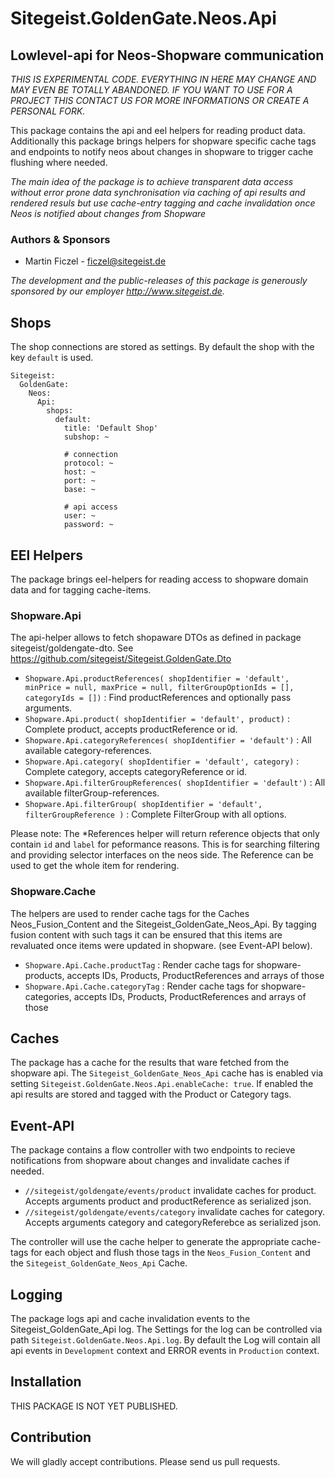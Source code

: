 # Sitegeist.GoldenGate.Neos.Api
## Lowlevel-api for Neos-Shopware communication

*THIS IS EXPERIMENTAL CODE. EVERYTHING IN HERE MAY CHANGE AND MAY EVEN
BE TOTALLY ABANDONED. IF YOU WANT TO USE FOR A PROJECT THIS CONTACT US
FOR MORE INFORMATIONS OR CREATE A PERSONAL FORK.*

This package contains the api and eel helpers for reading product data.
Additionally this package brings helpers for shopware specific cache tags
and endpoints to notify neos about changes in shopware to trigger cache
flushing where needed.

*The main idea of the package is to achieve transparent data access
without error prone data synchronisation via caching of api results
and rendered resuls but use cache-entry tagging and cache invalidation
once Neos is notified about changes from Shopware*

### Authors & Sponsors

* Martin Ficzel - ficzel@sitegeist.de

*The development and the public-releases of this package is generously
sponsored by our employer http://www.sitegeist.de.*

## Shops

The shop connections are stored as settings. By default the shop with
the key `default` is used.

```
Sitegeist:
  GoldenGate:
    Neos:
      Api:
        shops:
          default:
            title: 'Default Shop'
            subshop: ~

            # connection
            protocol: ~
            host: ~
            port: ~
            base: ~

            # api access
            user: ~
            password: ~
```

## EEl Helpers

The package brings eel-helpers for reading access to shopware domain
data and for tagging cache-items.

### Shopware.Api

The api-helper allows to fetch shopaware DTOs as defined in package
sitegeist/goldengate-dto. See https://github.com/sitegeist/Sitegeist.GoldenGate.Dto

 - `Shopware.Api.productReferences( shopIdentifier = 'default', minPrice = null, maxPrice = null, filterGroupOptionIds = [], categoryIds = [])`
   : Find productReferences and optionally pass arguments.
 - `Shopware.Api.product( shopIdentifier = 'default', product)` : Complete product, accepts productReference or id.
 - `Shopware.Api.categoryReferences( shopIdentifier = 'default')` : All available category-references.
 - `Shopware.Api.category( shopIdentifier = 'default', category)` : Complete category, accepts categoryReference or id.
 - `Shopware.Api.filterGroupReferences( shopIdentifier = 'default')` : All available filterGroup-references.
 - `Shopware.Api.filterGroup( shopIdentifier = 'default',  filterGroupReference )` : Complete FilterGroup with all options.

Please note: The *References helper will return reference objects that
only contain `id` and `label` for peformance reasons. This is for
searching filtering and providing selector interfaces on the neos side.
The Reference can be used to get the whole item for rendering.

### Shopware.Cache

The helpers are used to render cache tags for the Caches
Neos_Fusion_Content and the Sitegeist_GoldenGate_Neos_Api. By tagging
fusion content with such tags it can be ensured that this items are
revaluated once items were updated in shopware. (see Event-API below).

 - `Shopware.Api.Cache.productTag` : Render cache tags for shopware-products, accepts IDs, Products, ProductReferences and arrays of those
 - `Shopware.Api.Cache.categoryTag` : Render cache tags for shopware-categories, accepts IDs, Products, ProductReferences and arrays of those

## Caches

The package has a cache for the results that ware fetched from the
shopware api. The `Sitegeist_GoldenGate_Neos_Api` cache has is enabled
via setting `Sitegeist.GoldenGate.Neos.Api.enableCache: true`.
If enabled the api results are stored and tagged with the Product or
Category tags.

## Event-API

The package contains a flow controller with two endpoints to recieve
notifications from shopware about changes and invalidate caches if
needed.

- `//sitegeist/goldengate/events/product` invalidate caches for product. Accepts arguments product and productReference as serialized json.
- `//sitegeist/goldengate/events/category` invalidate caches for category. Accepts arguments category and categoryReferebce as serialized json.

The controller will use the cache helper to generate the appropriate
cache-tags for each object and flush those tags in the
`Neos_Fusion_Content` and the `Sitegeist_GoldenGate_Neos_Api` Cache.

## Logging

The package logs api and cache invalidation events to the
Sitegeist_GoldenGate_Api log. The Settings for the log can be
controlled via path `Sitegeist.GoldenGate.Neos.Api.log`. By default
the Log will contain all api events in `Development` context and
ERROR events in `Production` context.

## Installation

THIS PACKAGE IS NOT YET PUBLISHED.

## Contribution

We will gladly accept contributions. Please send us pull requests.
